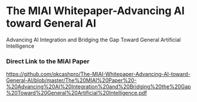 # The MIAI Whitepaper-Advancing AI toward General AI
 Advancing AI Integration and Bridging the Gap Toward General Artificial Intelligence

### Direct Link to the MIAI Paper
https://github.com/okcashpro/The-MIAI-Whitepaper-Advancing-AI-toward-General-AI/blob/master/The%20MIAI%20Paper%20-%20Advancing%20AI%20Integration%20and%20Bridging%20the%20Gap%20Toward%20General%20Artificial%20Intelligence.pdf
